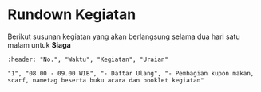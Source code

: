 # Rundown Kegiatan
Berikut susunan kegiatan yang akan berlangsung selama dua hari satu malam untuk **Siaga**

```{csv-table} Rundown CSC untuk Siaga
:header: "No.", "Waktu", "Kegiatan", "Uraian"

"1", "08.00 - 09.00 WIB", "- Daftar Ulang", "- Pembagian kupon makan, scarf, nametag beserta buku acara dan booklet kegiatan"



```

<!-- "1", "09.00 - 10.00 WIB", "Bermain", "semuanya"
"1", "10.00 - 12.00 WIB", "Bermain", "semuanya" -->
